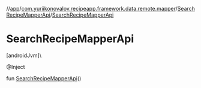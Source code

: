 //[app](../../../index.md)/[com.yuriikonovalov.recipeapp.framework.data.remote.mapper](../index.md)/[SearchRecipeMapperApi](index.md)/[SearchRecipeMapperApi](-search-recipe-mapper-api.md)

# SearchRecipeMapperApi

[androidJvm]\

@Inject

fun [SearchRecipeMapperApi](-search-recipe-mapper-api.md)()
